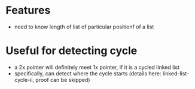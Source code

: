 # Features
- need to know length of list of particular positionf of a list

# Useful for detecting cycle
- a 2x pointer will definitely meet 1x pointer, if it is a cycled linked list
- specifically, can detect where the cycle starts (details here: linked-list-cycle-ii, proof can be skipped)
